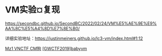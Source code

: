 
# VM实验¤复现

https://secondbc.github.io/SecondBC/2022/02/24/VM%E5%AE%9E%E9%AA%8C%E5%A4%8D%E7%8E%B0/

详细实验地址：https://justinmeiners.github.io/lc3-vm/index.html#1:12

[Mz1 VNCTF CM狗](https://blog.shi1011.cn/ctf/2162#cm%E7%8B%97)
[[GWCTF2019]babyvm](https://www.bilibili.com/video/BV1J24y1L7rU/)